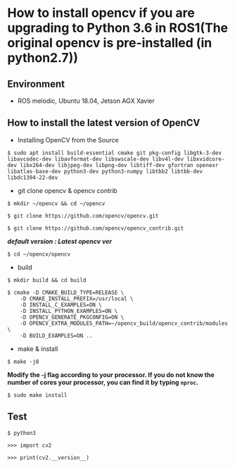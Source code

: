 # How to install opencv if you are upgrading to Python 3.6 in ROS1(The original opencv is pre-installed (in python2.7))

## Environment

- ROS melodic, Ubuntu 18.04, Jetson AGX Xavier


## How to install the latest version of OpenCV

- Installing OpenCV from the Source
```
$ sudo apt install build-essential cmake git pkg-config libgtk-3-dev libavcodec-dev libavformat-dev libswscale-dev libv4l-dev libxvidcore-dev libx264-dev libjpeg-dev libpng-dev libtiff-dev gfortran openexr libatlas-base-dev python3-dev python3-numpy libtbb2 libtbb-dev libdc1394-22-dev
 ```

- git clone opencv & opencv contrib

```$ mkdir ~/opencv && cd ~/opencv```

```$ git clone https://github.com/opencv/opencv.git ```

```$ git clone https://github.com/opencv/opencv_contrib.git```

***default version : Latest opencv ver***

```$ cd ~/opencv/opencv```

- build

```$ mkdir build && cd build```

```
$ cmake -D CMAKE_BUILD_TYPE=RELEASE \
    -D CMAKE_INSTALL_PREFIX=/usr/local \
    -D INSTALL_C_EXAMPLES=ON \
    -D INSTALL_PYTHON_EXAMPLES=ON \
    -D OPENCV_GENERATE_PKGCONFIG=ON \
    -D OPENCV_EXTRA_MODULES_PATH=~/opencv_build/opencv_contrib/modules \
    -D BUILD_EXAMPLES=ON .. 
```

- make & install

```$ make -j8 ```

**Modify the -j flag according to your processor. If you do not know the number of cores your processor, you can find it by typing ```nproc```.**

```$ sudo make install ```


## Test
```$ python3```

```>>> import cv2```

```>>> print(cv2.__version__)```
